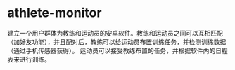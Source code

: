 # athlete-monitor
建立一个用户群体为教练和运动员的安卓软件。教练和运动员之间可以互相匹配（加好友功能），并且配对后，教练可以给运动员布置训练任务，并检测训练数据（通过手机传感器获得）。
运动员可以接受教练布置的任务，并根据软件内的日程表来进行训练。
